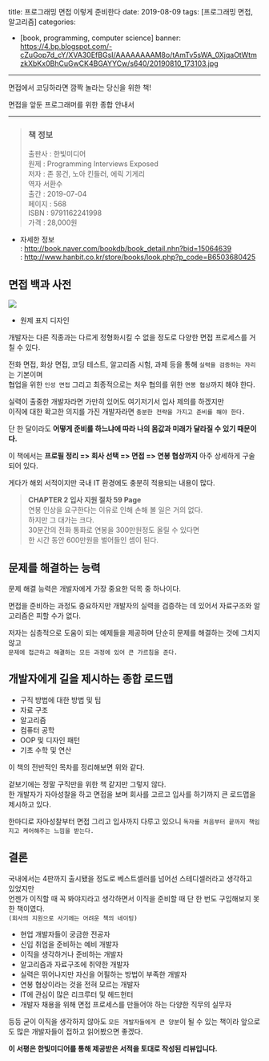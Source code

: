 title: 프로그래밍 면접 이렇게 준비한다
date: 2019-08-09
tags: [프로그래밍 면접, 알고리즘]
categories:
- [book, programming, computer science]
banner: https://4.bp.blogspot.com/-cZuGop7d_cY/XVA30EfBGsI/AAAAAAAAM8o/tAmTv5sWA_0XjqaOtWtmzkXbKx0BhCuGwCK4BGAYYCw/s640/20190810_173103.jpg

---

면접에서 코딩하라면 깜짝 놀라는 당신을 위한 책!

면접을 앞둔 프로그래머를 위한 종합 안내서

<!-- more -->

---

>### 책 정보 
>출판사 : 한빛미디어  
>원제 : Programming Interviews Exposed  
>저자 : 존 몽건, 노아 킨들러, 에릭 기게리  
>역자 서환수  
>출간 : 2019-07-04  
>페이지 : 568  
>ISBN : 9791162241998  
>가격 : 28,000원

- 자세한 정보  
: <http://book.naver.com/bookdb/book_detail.nhn?bid=15064639>  
: <http://www.hanbit.co.kr/store/books/look.php?p_code=B6503680425>

## 면접 백과 사전

![](https://images-na.ssl-images-amazon.com/images/I/51ibkhoIdBL._SX394_BO1,204,203,200_.jpg)
- 원제 표지 디자인

개발자는 다른 직종과는 다르게 정형화시킬 수 없을 정도로 다양한 면접 프로세스를 거칠 수 있다.

전화 면접, 화상 면접, 코딩 테스트, 알고리즘 시험, 과제 등을 통해 `실력을 검증하는 자리`는 기본이며  
협업을 위한 `인성 면접` 그리고 최종적으로는 처우 협의를 위한 `연봉 협상`까지 해야 한다.

실력이 출중한 개발자라면 가만히 있어도 여기저기서 입사 제의를 하겠지만  
이직에 대한 확고한 의지를 가진 개발자라면 `충분한 전략을 가지고 준비를 해야 한다.`

단 한 달이라도 **어떻게 준비를 하느냐에 따라 나의 몸값과 미래가 달라질 수 있기 때문이다.**

이 책에서는 **프로필 정리 => 회사 선택 => 면접 => 연봉 협상까지** 아주 상세하게 구술되어 있다.

게다가 해외 서적이지만 국내 IT 환경에도 충분히 적용되는 내용이 많다.

> **CHAPTER 2 입사 지원 절차 59 Page**  
>연봉 인상을 요구한다는 이유로 인해 손해 볼 일은 거의 없다.  
하지만 그 대가는 크다.  
30분간의 전화 통화로 연봉을 300만원정도 올릴 수 있다면  
한 시간 동안 600만원을 벌어들인 셈이 된다.  



## 문제를 해결하는 능력

문제 해결 능력은 개발자에게 가장 중요한 덕목 중 하나이다.

면접을 준비하는 과정도 중요하지만 개발자의 실력을 검증하는 데 있어서 자료구조와 알고리즘은 피할 수가 없다.

저자는 심층적으로 도움이 되는 예제들을 제공하며 단순히 문제를 해결하는 것에 그치지 않고  
`문제에 접근하고 해결하는 모든 과정에 있어 큰 가르침을 준다.`

## 개발자에게 길을 제시하는 종합 로드맵

- 구직 방법에 대한 방법 및 팁
- 자료 구조
- 알고리즘
- 컴퓨터 공학
- OOP 및 디자인 패턴
- 기초 수학 및 연산

이 책의 전반적인 목차를 정리해보면 위와 같다.

겉보기에는 정말 구직만을 위한 책 같지만 그렇지 않다.  
한 개발자가 자아성찰을 하고 면접을 보며 회사를 고르고 입사를 하기까지
큰 로드맵을 제시하고 있다.

한마디로 자아성찰부터 면접 그리고 입사까지 다루고 있으니 `독자를 처음부터 끝까지 책임지고 케어해주는 느낌을 받는다.`

## 결론

국내에서는 4판까지 출시됐을 정도로 베스트셀러를 넘어선 스테디셀러라고 생각하고 있었지만  
언젠가 이직할 때 꼭 봐야지라고 생각하면서
이직을 준비할 때 단 한 번도 구입해보지 못한 책이였다.  
`(회사의 지원으로 사기에는 어려운 책의 네이밍)`

- 현업 개발자들이 궁금한 전공자
- 신입 취업을 준비하는 예비 개발자
- 이직을 생각하거나 준비하는 개발자
- 알고리즘과 자료구조에 취약한 개발자
- 실력은 뛰어나지만 자신을 어필하는 방법이 부족한 개발자
- 연봉 협상이라는 것을 전혀 모르는 개발자
- IT에 관심이 많은 리크루터 및 헤드헌터
- 개발자 채용을 위해 면접 프로세스를 만들어야 하는 다양한 직무의 실무자

등등 굳이 이직을 생각하지 않아도 `모든 개발자들에게 큰 양분`이 될 수 있는 책이라 앞으로도 많은 개발자들이 접하고 읽어봤으면 좋겠다.


**이 서평은 한빛미디어를 통해 제공받은 서적을 토대로 작성된 리뷰입니다.**
